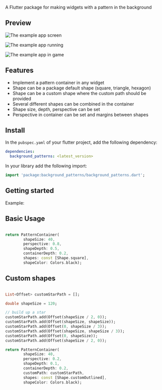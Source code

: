 <!--
This README describes the package. If you publish this package to pub.dev,
this README's contents appear on the landing page for your package.

For information about how to write a good package README, see the guide for
[writing package pages](https://dart.dev/guides/libraries/writing-package-pages).

For general information about developing packages, see the Dart guide for
[creating packages](https://dart.dev/guides/libraries/create-library-packages)
and the Flutter guide for
[developing packages and plugins](https://flutter.dev/developing-packages).
-->

A Flutter package for making widgets with a pattern in the background

## Preview

![The example app screen](https://github.com/WilkoThomassen/flutter_background_patterns/assets/preview/preview-background-patterns-screen.png)

![The example app running](https://github.com/WilkoThomassen/flutter_background_patterns/assets/preview/preview-background-patterns-video.gif)

![The example app in game](https://github.com/WilkoThomassen/flutter_background_patterns/blob/feature/setup-flutter-package-deliverables/assets/preview/background-patterns-game-sample.png)


## Features

* Implement a pattern container in any widget
* Shape can be a package default shape (square, triangle, hexagon)
* Shape can be a custom shape where the custom path should be provided
* Several different shapes can be combined in the container
* Shape size, depth, perspective can be set
* Perspective in container can be set and margins between shapes
    
## Install

In the `pubspec.yaml` of your flutter project, add the following dependency:

```yaml
dependencies:
  background_patterns: <latest_version>
```

In your library add the following import:

```dart
import 'package:background_patterns/background_patterns.dart';
```

## Getting started

Example: 



## Basic Usage 

```dart

return PatternContainer(
        shapeSize: 40,
        perspective: 0.8,
        shapeDepth: 0.5,
        containerDepth: 0.2,
        shapes: const [Shape.square],
        shapeColor: Colors.black);

```

## Custom shapes 

```dart

List<Offset> customStarPath = [];

double shapeSize = 120;

// build up a star
customStarPath.add(Offset(shapeSize / 2, 0));
customStarPath.add(Offset(shapeSize, shapeSize));
customStarPath.add(Offset(0, shapeSize / 3));
customStarPath.add(Offset(shapeSize, shapeSize / 3));
customStarPath.add(Offset(0, shapeSize));
customStarPath.add(Offset(shapeSize / 2, 0));

return PatternContainer(
        shapeSize: 40,
        perspective: 0.2,
        shapeDepth: 0.1,
        containerDepth: 0.2,
        customPath: customStarPath,
        shapes: const [Shape.customOutlined],
        shapeColor: Colors.black);

```


